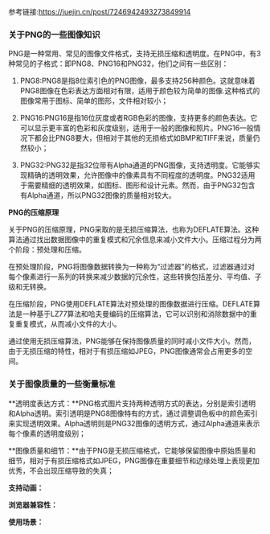 参考链接:https://juejin.cn/post/7246942493273849914

### 关于PNG的一些图像知识

PNG是一种常用、常见的图像文件格式，支持无损压缩和透明度。在PNG中，有3种常见的子格式：即PNG8、PNG16和PNG32，他们之间有一些区别：

1. PNG8:PNG8是指8位索引色的PNG图像，最多支持256种颜色。这就意味着PNG8图像在色彩表达方面相对有限，适用于颜色较为简单的图像.这种格式的图像常用于图标、简单的图形，文件相对较小；

2. PNG16:PNG16是指16位灰度或者RGB色彩的图像，支持更多的颜色表达。它可以显示更丰富的色彩和灰度级别，适用于一般的图像和照片。PNG16一般情况下都会比PNG8要大，但相对于其他的无损格式如BMP和TIFF来说，质量仍然较小；

3. PNG32:PNG32是指32位带有Alpha通道的PNG图像，支持透明度。它能够实现精确的透明效果，允许图像中的像素具有不同程度的透明度。PNG32适用于需要精细的透明效果，如图标、图形和设计元素。然而，由于PNG32包含有Alpha通道，所以PNG32图像的质量相对较大。

**PNG的压缩原理**

关于PNG的压缩原理，PNG采取的是无损压缩算法，也称为DEFLATE算法。这种算法通过找出数据图像中的重复模式和冗余信息来减小文件大小。压缩过程分为两个阶段：预处理和压缩。

在预处理阶段，PNG将图像数据转换为一种称为“过滤器”的格式，过滤器通过对每个像素进行一系列的转换来减少数据的冗余性，这些转换包括差分、平均值、子级和无转换。

在压缩阶段，PNG使用DEFLATE算法对预处理的图像数据进行压缩。DEFLATE算法是一种基于LZ77算法和哈夫曼编码的压缩算法，它可以识别和消除数据中的重复重复模式，从而减小文件的大小。

通过使用无损压缩算法，PNG能够在保持图像质量的同时减小文件大小。然而，由于无损压缩的特性，相对于有损压缩如JPEG，PNG图像通常会占用更多的空间。

### 关于图像质量的一些衡量标准

**透明度表达方式：**PNG格式图片支持两种透明方式的表达，分别是索引透明和Alpha透明。索引透明是PNG8图像特有的方式，通过调整调色板中的颜色索引来实现透明效果。Alpha透明则是PNG32图像的透明方式，通过Alpha通道来表示每个像素的透明度级别；

**图像质量和细节：**由于PNG是无损压缩格式，它能够保留图像中原始质量和细节，相对于有损压缩格式如JPEG，PNG图像在重要细节和边缘处理上表现更加优秀，不会出现压缩导致的失真；

**支持动画：**

**浏览器兼容性：**

**使用场景：**